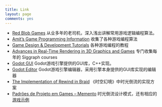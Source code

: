```yaml
---
title: Link
layout: page
comments: yes
---
```



- [Red Blob Games](http://www.redblobgames.com/) 从业多年的老司机，深入浅出讲解常用游戏逻辑编程算法。
- [Amit’s Game Programming Information](http://www-cs-students.stanford.edu/~amitp/gameprog.html) 收集了各种游戏编程算法
- [Game Design & Development Tutorials](http://gamedevelopment.tutsplus.com/) 各种游戏编程的教程
- [Advances in Real-Time Rendering in 3D Graphics and Games](http://advances.realtimerendering.com/) 专门收集每年的 Siggraph courses
- [Godot GUI](https://github.com/godotengine/godot/tree/master/scene/gui) Godot游戏引擎提供的GUI库，C++实现。
- [Godot Editor](https://github.com/godotengine/godot/tree/master/tools/editor) Godot游戏引擎编辑器，采用引擎本身提供的GUI库实现的编辑器
- [The Implementation of Rewind in Braid](http://www.gdcvault.com/play/1012210/The-Implementation-of-Rewind-in) 《时空幻境》中时光倒流的实现方案
- [Padrões de Projeto em Games – Memento](http://abrindoojogo.com.br/padroes-de-projeto-memento) 时光倒流设计模式，还有相应的[游戏示例](http://abrindoojogo.com.br/files/fasteroids.swf)
